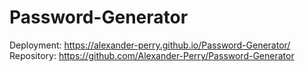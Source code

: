 # Password-Generator

Deployment: https://alexander-perry.github.io/Password-Generator/
Repository: https://github.com/Alexander-Perry/Password-Generator
